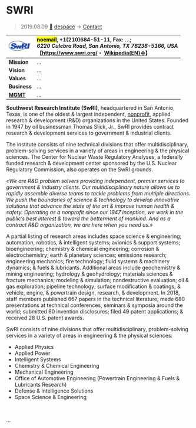 # SWRI
> 2019.08.09 [🚀](../../index/index.md) [despace](../index.md) → [Contact](../contact.md)

|[![](../f/con/s/swri_logo1_thumb.jpg)](../f/con/s/swri_logo1.png)|<mark>noemail</mark>, +1(210)684-51-11, Fax: …;<br> *6220 Culebra Road, San Antonio, TX 78238-5166, USA*<br> 【<https://www.swri.org/>・ [Wikipedia(EN) ⎆](https://en.wikipedia.org/wiki/Southwest_Research_Institute)】|
|:--|:--|
|**Mission**|…|
|**Vision**|…|
|**Values**|…|
|**Business**|…|
|**[MGMT](../mgmt.md)**|…|

**Southwest Research Institute (SwRI)**, headquartered in San Antonio, Texas, is one of the oldest & largest independent, [nonprofit](../nonprof_org.md), applied research & development (R&D) organizations in the United States. Founded in 1947 by oil businessman Thomas Slick, Jr., SwRI provides contract research & development services to government & industrial clients.

The institute consists of nine technical divisions that offer multidisciplinary, problem-solving services in a variety of areas in engineering & the physical sciences. The Center for Nuclear Waste Regulatory Analyses, a federally funded research & development center sponsored by the U.S. Nuclear Regulatory Commission, also operates on the SwRI grounds.

*«We are R&D problem solvers providing independent, premier services to government & industry clients. Our multidisciplinary nature allows us to rapidly assemble diverse teams to tackle problems from multiple directions. We push the boundaries of science & technology to develop innovative solutions that advance the state of the art & improve human health & safety. Operating as a nonprofit since our 1947 inception, we work in the public’s best interest & toward the betterment of mankind. And as a contract R&D organization, we are here when you need us.»*

A partial listing of research areas includes space science & engineering; automation, robotics, & intelligent systems; avionics & support systems; bioengineering; chemistry & chemical engineering; corrosion & electrochemistry; earth & planetary sciences; emissions research; engineering mechanics; fire technology; fluid systems & machinery dynamics; & fuels & lubricants. Additional areas include geochemistry & mining engineering; hydrology & geohydrology; materials sciences & fracture mechanics; modeling & simulation; nondestructive evaluation; oil & gas exploration; pipeline technology; surface modification & coatings; & vehicle, engine, & powertrain design, research, & development. In 2018, staff members published 667 papers in the technical literature; made 680 presentations at technical conferences, seminars & symposia around the world; submitted 60 invention disclosures; filed 49 patent applications; & received 28 U.S. patent awards.

SwRI consists of nine divisions that offer multidisciplinary, problem-solving services in a variety of areas in engineering & the physical sciences:

   - Applied Physics
   - Applied Power
   - Intelligent Systems
   - Chemistry & Chemical Engineering
   - Mechanical Engineering
   - Office of Automotive Engineering (Powertrain Engineering & Fuels & Lubricants Research)
   - Defense & Intelligence Solutions
   - Space Science & Engineering

<p style="page-break-after:always"> </p>

…
